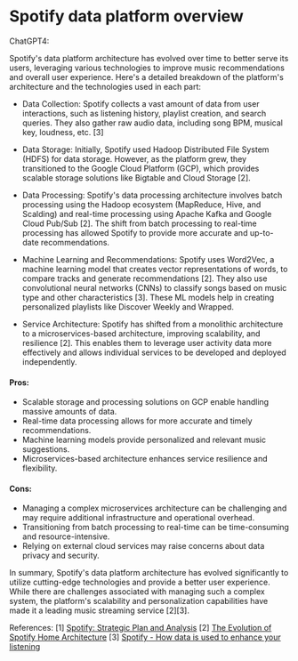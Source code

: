 # Spotify data platform overview

ChatGPT4:

Spotify's data platform architecture has evolved over time to better serve its users, leveraging various technologies to improve music recommendations and overall user experience. Here's a detailed breakdown of the platform's architecture and the technologies used in each part:

* Data Collection: Spotify collects a vast amount of data from user interactions, such as listening history, playlist creation, and search queries. They also gather raw audio data, including song BPM, musical key, loudness, etc. [3]

* Data Storage: Initially, Spotify used Hadoop Distributed File System (HDFS) for data storage. However, as the platform grew, they transitioned to the Google Cloud Platform (GCP), which provides scalable storage solutions like Bigtable and Cloud Storage [2].

* Data Processing: Spotify's data processing architecture involves batch processing using the Hadoop ecosystem (MapReduce, Hive, and Scalding) and real-time processing using Apache Kafka and Google Cloud Pub/Sub [2]. The shift from batch processing to real-time processing has allowed Spotify to provide more accurate and up-to-date recommendations.

* Machine Learning and Recommendations: Spotify uses Word2Vec, a machine learning model that creates vector representations of words, to compare tracks and generate recommendations [2]. They also use convolutional neural networks (CNNs) to classify songs based on music type and other characteristics [3]. These ML models help in creating personalized playlists like Discover Weekly and Wrapped.

* Service Architecture: Spotify has shifted from a monolithic architecture to a microservices-based architecture, improving scalability, and resilience [2]. This enables them to leverage user activity data more effectively and allows individual services to be developed and deployed independently.



#### Pros:

* Scalable storage and processing solutions on GCP enable handling massive amounts of data.
* Real-time data processing allows for more accurate and timely recommendations.
* Machine learning models provide personalized and relevant music suggestions.
* Microservices-based architecture enhances service resilience and flexibility.

#### Cons:

* Managing a complex microservices architecture can be challenging and may require additional infrastructure and operational overhead.
* Transitioning from batch processing to real-time can be time-consuming and resource-intensive.
* Relying on external cloud services may raise concerns about data privacy and security.

In summary, Spotify's data platform architecture has evolved significantly to utilize cutting-edge technologies and provide a better user experience. While there are challenges associated with managing such a complex system, the platform's scalability and personalization capabilities have made it a leading music streaming service [2][3].

References:
[1] [Spotify: Strategic Plan and Analysis](https://scholarworks.umt.edu/cgi/viewcontent.cgi?article=1346&context=utpp)
[2] [The Evolution of Spotify Home Architecture](https://www.infoq.com/presentations/evolution-spotify-arch/)
[3] [Spotify - How data is used to enhance your listening](https://d3.harvard.edu/platform-digit/submission/spotify-how-data-is-used-to-enhance-your-listening-experience/)
